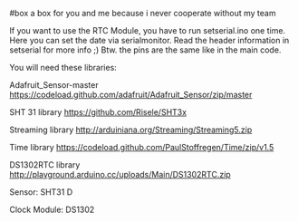 #box
a box for you and me because i never cooperate without my team

If you want to use the RTC Module, you have to run setserial.ino one time. Here you can set the date via serialmonitor. Read the header information in setserial for more info ;) Btw. the pins are the same like in the main code.

You will need these libraries:

Adafruit_Sensor-master https://codeload.github.com/adafruit/Adafruit_Sensor/zip/master

SHT 31 library https://github.com/Risele/SHT3x

Streaming library http://arduiniana.org/Streaming/Streaming5.zip

Time library https://codeload.github.com/PaulStoffregen/Time/zip/v1.5

DS1302RTC library http://playground.arduino.cc/uploads/Main/DS1302RTC.zip

Sensor: SHT31 D

Clock Module: DS1302
